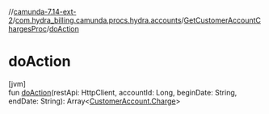 //[camunda-7.14-ext-2](../../../index.md)/[com.hydra_billing.camunda.procs.hydra.accounts](../index.md)/[GetCustomerAccountChargesProc](index.md)/[doAction](do-action.md)

# doAction

[jvm]\
fun [doAction](do-action.md)(restApi: HttpClient, accountId: Long, beginDate: String, endDate: String): Array<[CustomerAccount.Charge](../../com.hydra_billing.camunda.api.hydra.rest.v2.subjects.customers/-customer-account/-charge/index.md)>
